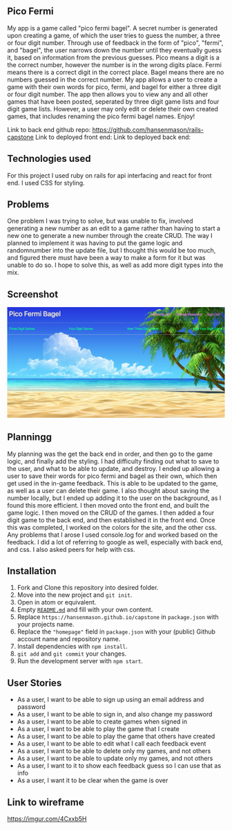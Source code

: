 ## Pico Fermi

My app is a game called "pico fermi bagel". A secret number is generated upon
creating a game, of which the user tries to guess the number, a three or four
digit number. Through use of feedback in the form of "pico", "fermi", and "bagel",
the user narrows down the number until they eventually guess it, based on information
from the previous guesses. Pico means a digit is a the correct number, however
the number is in the wrong digits place. Fermi means there is a correct digit
in the correct place. Bagel means there are no numbers guessed in the correct
number. My app allows a user to create a game with their own words for pico,
fermi, and bagel for either a three digit or four digit number. The app then
allows you to view any and all other games that have been posted, seperated by
three digit game lists and four digit game lists. However, a user may only edit or delete
their own created games, that includes renaming the pico fermi bagel names. Enjoy!


Link to back end github repo: https://github.com/hansenmason/rails-capstone
Link to deployed front end:
Link to deployed back end:


## Technologies used

For this project I used ruby on rails for api interfacing and react for front end.
I used CSS for styling.


## Problems

One problem I was trying to solve, but was unable to fix, involved generating
a new number as an edit to a game rather than having to start a new one to
generate a new number through the create CRUD. The way I planned to implement
it was having to put the game logic and randomnumber into the update file,
but I thought this would be too much, and figured there must have been a way
to make a form for it but was unable to do so. I hope to solve this, as well as
add more digit types into the mix.

## Screenshot

![alt text](screenshots/CapstoneSS.png)

## Planningg

My planning was the get the back end in order, and then go to the game logic,
and finally add the styling. I had difficulty finding out what to save to the user,
and what to be able to update, and destroy. I ended up allowing a user to
save their words for pico fermi and bagel as their own, which then get used
in the in-game feedback. This is able to be updated to the game, as well as a user
can delete their game. I also thought about saving the number locally, but I
ended up adding it to the user on the background, as I found this more efficient.
I then moved onto the front end, and built the game logic. I then moved on the
CRUD of the games. I then added a four digit game to the back end, and then
established it in the front end. Once this was completed, I worked on the colors
for the site, and the other css. Any problems that I arose I used console.log
for and worked based on the feedback. I did a lot of referring to google as well,
especially with back end, and css. I also asked peers for help with css.

## Installation

1. Fork and Clone this repository into desired folder.
1. Move into the new project and `git init`.
1. Open in atom or equivalent.
1. Empty [`README.md`](README.md) and fill with your own content.
1. Replace `https://hansenmason.github.io/capstone` in `package.json` with your
   projects name.
1. Replace the `"homepage"` field in `package.json` with your (public) Github
   account name and repository name.
1. Install dependencies with `npm install`.
1. `git add` and `git commit` your changes.
1. Run the development server with `npm start`.

## User Stories

-   As a user, I want to be able to sign up using an email address and password
-   As a user, I want to be able to sign in, and also change my password
-   As a user, I want to be able to create games when signed in
-   As a user, I want to be able to play the game that I create
-   As a user, I want to be able to play the game that others have created
-   As a user, I want to be able to edit what I call each feedback event
-   As a user, I want to be able to delete only my games, and not others
-   As a user, I want to be able to update only my games, and not others
-   As a user, I want to it to show each feedback guess so I can use that as info
-   As a user, I want it to be clear when the game is over

## Link to wireframe

https://imgur.com/4Cxxb5H
